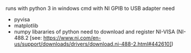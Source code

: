 runs with python 3 in windows cmd with NI GPIB to USB adapter
need 
- pyvisa  
- matplotlib
- numpy 
libararies of python
need to download and register  NI-VISA (NI-488.2 [see: https://www.ni.com/en-us/support/downloads/drivers/download.ni-488-2.html#442610])


